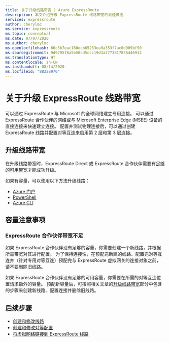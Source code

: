 ```yaml
---
title: 关于升级线路带宽 | Azure ExpressRoute
description: 本文介绍升级 ExpressRoute 线路带宽的最佳做法
services: expressroute
author: cherylmc
ms.service: expressroute
ms.topic: conceptual
ms.date: 07/07/2020
ms.author: cherylmc
ms.openlocfilehash: 66c5b7eac180ecb65253ea9a353f7ac0d909bf50
ms.sourcegitcommit: 9d9795f8a5b50cd5ccc19d3a2773817836446912
ms.translationtype: HT
ms.contentlocale: zh-CN
ms.lasthandoff: 08/14/2020
ms.locfileid: "88228970"
---
```

# <a name="about-upgrading-expressroute-circuit-bandwidth"></a>关于升级 ExpressRoute 线路带宽

可以通过 ExpressRoute 与 Microsoft 的全球网络建立专用连接。 可以通过 ExpressRoute 合作伙伴的网络或与 Microsoft Enterprise Edge (MSEE) 设备的直接连接来快速建立连接。 配置并测试物理连接后，可以通过创建 ExpressRoute 线路并配置对等互连来启用第 2 层和第 3 层连接。

## <a name="upgrade-circuit-bandwidth"></a><a name="upgrade"></a>升级线路带宽

在升级线路带宽时，ExpressRoute Direct 或 ExpressRoute 合作伙伴需要有[足够的可用带宽](#considerations)才能成功升级。

如果有容量，可以使用以下方法升级线路：

* [Azure 门户](expressroute-howto-circuit-portal-resource-manager.md#modify)
* [PowerShell](expressroute-howto-circuit-arm.md#modify)
* [Azure CLI](howto-circuit-cli.md#modify)

## <a name="capacity-considerations"></a><a name="considerations"></a>容量注意事项

### <a name="insufficient-expressroute-partner-bandwidth"></a><a name="bandwidth"></a>ExpressRoute 合作伙伴带宽不足

如果 ExpressRoute 合作伙伴没有足够的容量，你需要创建一个新线路，并根据所需带宽对其进行配置。 为了保持连接性，在预配完新建的线路、配置完对等互连并（针对专用对等互连）预配完与 ExpressRoute 虚拟网关的连接对象之前，请不要删除旧线路。

如果 ExpressRoute 合作伙伴没有足够的可用容量，你需要在所需的对等互连位置请求额外的容量。 预配新容量后，可按照相关文章的[升级线路带宽](#upgrade)部分中包含的步骤来创建新线路、配置连接并删除旧线路。




## <a name="next-steps"></a>后续步骤

* [创建和修改线路](expressroute-howto-circuit-portal-resource-manager.md)
* [创建和修改对等配置](expressroute-howto-routing-portal-resource-manager.md)
* [将虚拟网络链接到 ExpressRoute 线路](expressroute-howto-linkvnet-portal-resource-manager.md)
